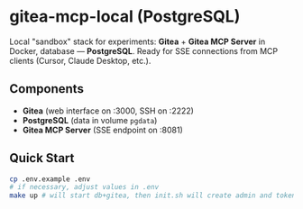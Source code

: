 # gitea-mcp-local (PostgreSQL)


Local "sandbox" stack for experiments: **Gitea** + **Gitea MCP Server** in Docker, database — **PostgreSQL**. Ready for SSE connections from MCP clients (Cursor, Claude Desktop, etc.).


## Components
- **Gitea** (web interface on :3000, SSH on :2222)
- **PostgreSQL** (data in volume `pgdata`)
- **Gitea MCP Server** (SSE endpoint on :8081)


## Quick Start
```bash
cp .env.example .env
# if necessary, adjust values in .env
make up # will start db+gitea, then init.sh will create admin and token and start MCP
